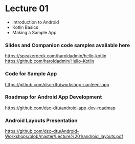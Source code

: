 
# Lecture 01

* Introduction to Android
* Kotlin Basics
* Making a Sample App

### Slides and Companion code samples available here
https://speakerdeck.com/haroldadmin/hello-kotlin
https://github.com/haroldadmin/Hello-Kotlin

### Code for Sample App
https://github.com/dsc-dtu/workshop-canteen-app

### Roadmap for Android App Development
https://github.com/dsc-dtu/android-app-dev-roadmap

### Android Layouts Presentation
https://github.com/dsc-dtu/Android-Workshops/blob/master/Lecture%201/android_layouts.pdf
